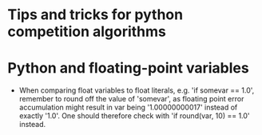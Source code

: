 Tips and tricks for python competition algorithms
=================================================

# Python and floating-point variables

- When comparing float variables to float literals, e.g. 'if somevar == 1.0', remember to round off the value of 'somevar', as floating point error accumulation might result in var being '1.00000000017' instead of exactly '1.0'. One should therefore check with 'if round(var, 10) == 1.0' instead.
